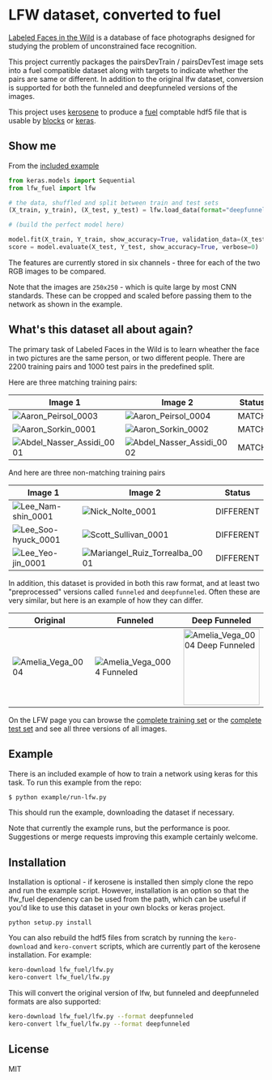 # LFW dataset, converted to fuel

[Labeled Faces in the Wild](http://vis-www.cs.umass.edu/lfw/) is a database of face photographs
designed for studying the problem of unconstrained face recognition.

This project currently packages the pairsDevTrain / pairsDevTest
image sets into a fuel compatible dataset along with targets
to indicate whether the pairs are same or different. In addition
to the original lfw dataset, conversion is supported for both
the funneled and deepfunneled versions of the images.

This project uses [kerosene](https://github.com/dribnet/kerosene) to produce a [fuel](https://github.com/mila-udem/fuel) comptable
hdf5 file that is usable by [blocks](https://github.com/mila-udem/blocks) or [keras](https://github.com/fchollet/keras).

## Show me

From the [included example](https://github.com/dribnet/lfw_fuel/blob/master/example/run-lfw.py)

```python
from keras.models import Sequential
from lfw_fuel import lfw

# the data, shuffled and split between train and test sets
(X_train, y_train), (X_test, y_test) = lfw.load_data(format="deepfunneled")

# (build the perfect model here)

model.fit(X_train, Y_train, show_accuracy=True, validation_data=(X_test, Y_test))
score = model.evaluate(X_test, Y_test, show_accuracy=True, verbose=0)
```

The features are currently stored in six channels - three for each
of the two RGB images to be compared.

Note that the images are `250x250` - which is quite large by most
CNN standards. These can be cropped and scaled before passing them
to the network as shown in the example.

## What's this dataset all about again?

The primary task of Labeled Faces in the Wild is to learn wheather the face
in two pictures are the same person, or two different people. There are
2200 training pairs and 1000 test pairs in the predefined split.

Here are three matching training pairs:

| Image 1 | Image 2 | Status |
|---------|---------|--------|
| ![Aaron_Peirsol_0003](http://vis-www.cs.umass.edu/lfw/images/Aaron_Peirsol/Aaron_Peirsol_0003.jpg "Aaron_Peirsol_0003") | ![Aaron_Peirsol_0004](http://vis-www.cs.umass.edu/lfw/images/Aaron_Peirsol/Aaron_Peirsol_0004.jpg "Aaron_Peirsol_0004") | MATCH |
| ![Aaron_Sorkin_0001](http://vis-www.cs.umass.edu/lfw/images/Aaron_Sorkin/Aaron_Sorkin_0001.jpg "Aaron_Sorkin_0001") | ![Aaron_Sorkin_0002](http://vis-www.cs.umass.edu/lfw/images/Aaron_Sorkin/Aaron_Sorkin_0002.jpg "Aaron_Sorkin_0002") | MATCH |
| ![Abdel_Nasser_Assidi_0001](http://vis-www.cs.umass.edu/lfw/images/Abdel_Nasser_Assidi/Abdel_Nasser_Assidi_0001.jpg "Abdel_Nasser_Assidi_0001") | ![Abdel_Nasser_Assidi_0002](http://vis-www.cs.umass.edu/lfw/images/Abdel_Nasser_Assidi/Abdel_Nasser_Assidi_0002.jpg "Abdel_Nasser_Assidi_0002") | MATCH |

And here are three non-matching training pairs

| Image 1 | Image 2 | Status |
|---------|---------|--------|
| ![Lee_Nam-shin_0001](http://vis-www.cs.umass.edu/lfw/images/Lee_Nam-shin/Lee_Nam-shin_0001.jpg "Lee_Nam-shin_0001") | ![Nick_Nolte_0001](http://vis-www.cs.umass.edu/lfw/images/Nick_Nolte/Nick_Nolte_0001.jpg "Nick_Nolte_0001") | DIFFERENT |
| ![Lee_Soo-hyuck_0001](http://vis-www.cs.umass.edu/lfw/images/Lee_Soo-hyuck/Lee_Soo-hyuck_0001.jpg "Lee_Soo-hyuck_0001") | ![Scott_Sullivan_0001](http://vis-www.cs.umass.edu/lfw/images/Scott_Sullivan/Scott_Sullivan_0001.jpg "Scott_Sullivan_0001") | DIFFERENT |
| ![Lee_Yeo-jin_0001](http://vis-www.cs.umass.edu/lfw/images/Lee_Yeo-jin/Lee_Yeo-jin_0001.jpg "Lee_Yeo-jin_0001") | ![Mariangel_Ruiz_Torrealba_0001](http://vis-www.cs.umass.edu/lfw/images/Mariangel_Ruiz_Torrealba/Mariangel_Ruiz_Torrealba_0001.jpg "Mariangel_Ruiz_Torrealba_0001") | DIFFERENT |


In addition, this dataset is provided in both this raw format, and at
least two "preprocessed" versions called `funneled` and `deepfunneled`.
Often these are very similar, but here is an example of how they can differ.

| Original | Funneled | Deep Funneled |
|---------|---------|--------|
| ![Amelia_Vega_0004](http://vis-www.cs.umass.edu/lfw/images/Amelia_Vega/Amelia_Vega_0004.jpg "Amelia_Vega_0004") | ![Amelia_Vega_0004 Funneled](http://vis-www.cs.umass.edu/lfw/images_funneled/Amelia_Vega/Amelia_Vega_0004.jpg "Amelia_Vega_0004 Funneled") | <img alt="Amelia_Vega_0004 Deep Funneled" src="http://vis-www.cs.umass.edu/lfw/images_deepfunneled/Amelia_Vega/Amelia_Vega_0004.jpg" width="150" height="150" /> |

On the LFW page you can browse the [complete training set](http://vis-www.cs.umass.edu/lfw/devTrain.html) or the [complete test set](http://vis-www.cs.umass.edu/lfw/devTest.html) and see all three versions of all images.

## Example

There is an included example of how to train a network using
keras for this task. To run this example from the repo:

```bash
$ python example/run-lfw.py
```

This should run the example, downloading the dataset if necessary.

Note that currently the example runs, but the performance is poor.
Suggestions or merge requests improving this example certainly welcome.

## Installation

Installation is optional - if kerosene is installed then simply clone
the repo and run the example script. However, installation is an option
so that the lfw_fuel dependency can be used from the path, which can
be useful if you'd like to use this dataset in your own blocks or
keras project.

```
python setup.py install
```

You can also rebuild the hdf5 files from scratch by running the
`kero-download` and `kero-convert` scripts, which are currently
part of the kerosene installation. For example:

```bash
kero-download lfw_fuel/lfw.py
kero-convert lfw_fuel/lfw.py
```

This will convert the original version of lfw, but funneled and
deepfunneled formats are also supported:

```bash
kero-download lfw_fuel/lfw.py --format deepfunneled
kero-convert lfw_fuel/lfw.py --format deepfunneled
```

## License

MIT
